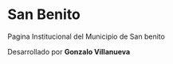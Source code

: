 # San Benito
Pagina Institucional del Municipio de San benito

Desarrollado por **Gonzalo Villanueva**
